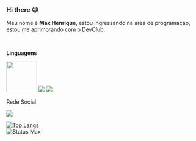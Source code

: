 ### Hi there :wink:

Meu nome  é  <b>Max Henrique</b>, estou ingressando na area de programação,  estou me aprimorando com  o DevClub.

<br>

<p><b>Linguagens</b></p>
<img width=80px src="https://img.shields.io/badge/HTML5-E34F26?style=for-the-badge&logo=html5&logoColor=white"/>
<img src="https://img.shields.io/badge/CSS3-1572B6?style=for-the-badge&logo=css3&logoColor=white"/>
<img src="https://img.shields.io/badge/JavaScript-323330?style=for-the-badge&logo=javascript&logoColor=F7DF1E"

<br>

<p>Rede Social</p>

<img href="https://www.instagram.com/max_enrick/" src="https://img.shields.io/badge/Instagram-E4405F?style=for-the-badge&logo=instagram&logoColor=white"/>

<br>

[![Top Langs](https://github-readme-stats.vercel.app/api/top-langs/?username=Max-Henrick&layout=compact)](https://github.com/anuraghazra/github-readme-stats)
<br>
![Status Max](https://github-readme-stats.vercel.app/api?username=Max-Henrick&show_icons=true&theme=transparent)

